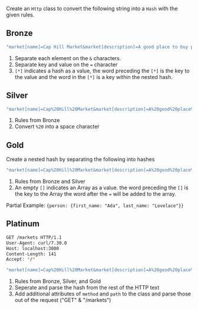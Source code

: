 Create an `Http` class to convert the following string into a `Hash` with the given rules.

Bronze
-------

```ruby
"market[name]=Cap Hill Market&market[description]=A good place to buy produce"
```

1. Separate each element on the `&` characters.
2. Separate key and value on the `=` character
2. `[*]` indicates a hash as a value, the word preceding the `[*]` is the key to the value and the word in the `[*]` is a key within the nested hash.


Silver
-------

```ruby
"market[name]=Cap%20Hill%20Market&market[description]=A%20good%20place%20to%20buy%20produce"
```

1. Rules from Bronze
2. Convert `%20` into a space character


Gold
-------
Create a nested hash by separating the following into hashes

```ruby
"market[name]=Cap%20Hill%20Market&market[description]=A%20good%20place%20to%20buy%20produce&market[vendors_attributes][][name]=Jules%20Produce"
```

1. Rules from Bronze and Silver
2. An empty `[]` indicates an Array as a value. the word preceding the `[]` is the key to the Array the word after the `=` will be added to the array.

Partial Example: `{person: {first_name: "Ada", last_name: "Lovelace"}}`

Platinum
-----

```bash
GET /markets HTTP/1.1
User-Agent: curl/7.30.0
Host: localhost:3000
Content-Length: 141
Accept: */*

"market[name]=Cap%20Hill%20Market&market[description]=A%20good%20place%20to%20buy%20produce&market[vendors_attributes][][name]=Jules%20Produce"
```

1. Rules from Bronze, Silver, and Gold
2. Seperate and parse the hash from the rest of the HTTP text
3. Add additional attributes of `method` and `path` to the class and parse those out of the request ("GET" & "/markets")
